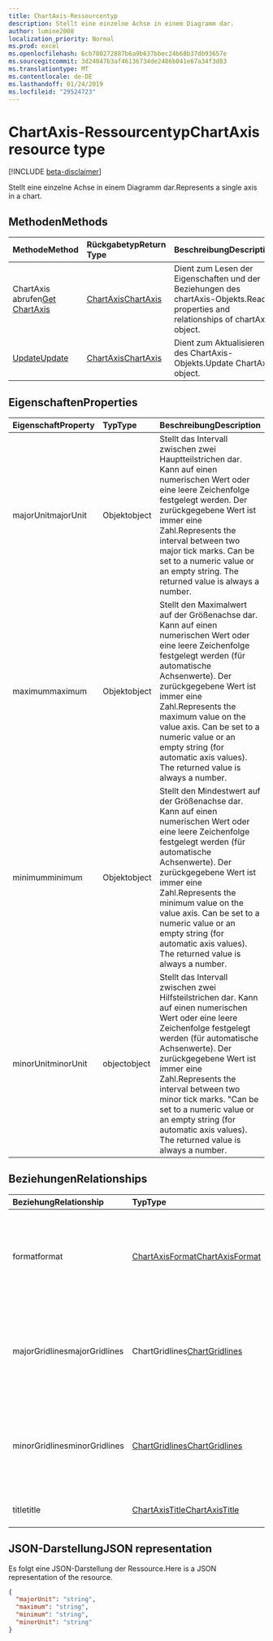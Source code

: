```yaml
---
title: ChartAxis-Ressourcentyp
description: Stellt eine einzelne Achse in einem Diagramm dar.
author: lumine2008
localization_priority: Normal
ms.prod: excel
ms.openlocfilehash: 6cb780272887b6a9b637bbec24b68b37db93657e
ms.sourcegitcommit: 3d24047b3af46136734de2486b041e67a34f3d83
ms.translationtype: MT
ms.contentlocale: de-DE
ms.lasthandoff: 01/24/2019
ms.locfileid: "29524723"
---
```

# <a name="chartaxis-resource-type"></a><span data-ttu-id="ff2e3-103">ChartAxis-Ressourcentyp</span><span class="sxs-lookup"><span data-stu-id="ff2e3-103">ChartAxis resource type</span></span>

[!INCLUDE [beta-disclaimer](../../includes/beta-disclaimer.md)]

<span data-ttu-id="ff2e3-104">Stellt eine einzelne Achse in einem Diagramm dar.</span><span class="sxs-lookup"><span data-stu-id="ff2e3-104">Represents a single axis in a chart.</span></span>


## <a name="methods"></a><span data-ttu-id="ff2e3-105">Methoden</span><span class="sxs-lookup"><span data-stu-id="ff2e3-105">Methods</span></span>

| <span data-ttu-id="ff2e3-106">Methode</span><span class="sxs-lookup"><span data-stu-id="ff2e3-106">Method</span></span>           | <span data-ttu-id="ff2e3-107">Rückgabetyp</span><span class="sxs-lookup"><span data-stu-id="ff2e3-107">Return Type</span></span>    |<span data-ttu-id="ff2e3-108">Beschreibung</span><span class="sxs-lookup"><span data-stu-id="ff2e3-108">Description</span></span>|
|:---------------|:--------|:----------|
|<span data-ttu-id="ff2e3-109">ChartAxis abrufen</span><span class="sxs-lookup"><span data-stu-id="ff2e3-109">[Get ChartAxis](../api/chartaxis-get.md)</span></span> | [<span data-ttu-id="ff2e3-110">ChartAxis</span><span class="sxs-lookup"><span data-stu-id="ff2e3-110">ChartAxis</span></span>](chartaxis.md) |<span data-ttu-id="ff2e3-111">Dient zum Lesen der Eigenschaften und der Beziehungen des chartAxis-Objekts.</span><span class="sxs-lookup"><span data-stu-id="ff2e3-111">Read properties and relationships of chartAxis object.</span></span>|
|[<span data-ttu-id="ff2e3-112">Update</span><span class="sxs-lookup"><span data-stu-id="ff2e3-112">Update</span></span>](../api/chartaxis-update.md) | [<span data-ttu-id="ff2e3-113">ChartAxis</span><span class="sxs-lookup"><span data-stu-id="ff2e3-113">ChartAxis</span></span>](chartaxis.md)   |<span data-ttu-id="ff2e3-114">Dient zum Aktualisieren des ChartAxis-Objekts.</span><span class="sxs-lookup"><span data-stu-id="ff2e3-114">Update ChartAxis object.</span></span> |

## <a name="properties"></a><span data-ttu-id="ff2e3-115">Eigenschaften</span><span class="sxs-lookup"><span data-stu-id="ff2e3-115">Properties</span></span>
| <span data-ttu-id="ff2e3-116">Eigenschaft</span><span class="sxs-lookup"><span data-stu-id="ff2e3-116">Property</span></span>     | <span data-ttu-id="ff2e3-117">Typ</span><span class="sxs-lookup"><span data-stu-id="ff2e3-117">Type</span></span>   |<span data-ttu-id="ff2e3-118">Beschreibung</span><span class="sxs-lookup"><span data-stu-id="ff2e3-118">Description</span></span>|
|:---------------|:--------|:----------|
|<span data-ttu-id="ff2e3-119">majorUnit</span><span class="sxs-lookup"><span data-stu-id="ff2e3-119">majorUnit</span></span>|<span data-ttu-id="ff2e3-120">Objekt</span><span class="sxs-lookup"><span data-stu-id="ff2e3-120">object</span></span>|<span data-ttu-id="ff2e3-p101">Stellt das Intervall zwischen zwei Hauptteilstrichen dar. Kann auf einen numerischen Wert oder eine leere Zeichenfolge festgelegt werden.  Der zurückgegebene Wert ist immer eine Zahl.</span><span class="sxs-lookup"><span data-stu-id="ff2e3-p101">Represents the interval between two major tick marks. Can be set to a numeric value or an empty string.  The returned value is always a number.</span></span>|
|<span data-ttu-id="ff2e3-124">maximum</span><span class="sxs-lookup"><span data-stu-id="ff2e3-124">maximum</span></span>|<span data-ttu-id="ff2e3-125">Objekt</span><span class="sxs-lookup"><span data-stu-id="ff2e3-125">object</span></span>|<span data-ttu-id="ff2e3-p102">Stellt den Maximalwert auf der Größenachse dar.  Kann auf einen numerischen Wert oder eine leere Zeichenfolge festgelegt werden (für automatische Achsenwerte).  Der zurückgegebene Wert ist immer eine Zahl.</span><span class="sxs-lookup"><span data-stu-id="ff2e3-p102">Represents the maximum value on the value axis.  Can be set to a numeric value or an empty string (for automatic axis values).  The returned value is always a number.</span></span>|
|<span data-ttu-id="ff2e3-129">minimum</span><span class="sxs-lookup"><span data-stu-id="ff2e3-129">minimum</span></span>|<span data-ttu-id="ff2e3-130">Objekt</span><span class="sxs-lookup"><span data-stu-id="ff2e3-130">object</span></span>|<span data-ttu-id="ff2e3-p103">Stellt den Mindestwert auf der Größenachse dar. Kann auf einen numerischen Wert oder eine leere Zeichenfolge festgelegt werden (für automatische Achsenwerte).  Der zurückgegebene Wert ist immer eine Zahl.</span><span class="sxs-lookup"><span data-stu-id="ff2e3-p103">Represents the minimum value on the value axis. Can be set to a numeric value or an empty string (for automatic axis values).  The returned value is always a number.</span></span>|
|<span data-ttu-id="ff2e3-134">minorUnit</span><span class="sxs-lookup"><span data-stu-id="ff2e3-134">minorUnit</span></span>|<span data-ttu-id="ff2e3-135">object</span><span class="sxs-lookup"><span data-stu-id="ff2e3-135">object</span></span>|<span data-ttu-id="ff2e3-p104">Stellt das Intervall zwischen zwei Hilfsteilstrichen dar. Kann auf einen numerischen Wert oder eine leere Zeichenfolge festgelegt werden (für automatische Achsenwerte). Der zurückgegebene Wert ist immer eine Zahl.</span><span class="sxs-lookup"><span data-stu-id="ff2e3-p104">Represents the interval between two minor tick marks. "Can be set to a numeric value or an empty string (for automatic axis values). The returned value is always a number.</span></span>|

## <a name="relationships"></a><span data-ttu-id="ff2e3-139">Beziehungen</span><span class="sxs-lookup"><span data-stu-id="ff2e3-139">Relationships</span></span>
| <span data-ttu-id="ff2e3-140">Beziehung</span><span class="sxs-lookup"><span data-stu-id="ff2e3-140">Relationship</span></span> | <span data-ttu-id="ff2e3-141">Typ</span><span class="sxs-lookup"><span data-stu-id="ff2e3-141">Type</span></span>   |<span data-ttu-id="ff2e3-142">Beschreibung</span><span class="sxs-lookup"><span data-stu-id="ff2e3-142">Description</span></span>|
|:---------------|:--------|:----------|
|<span data-ttu-id="ff2e3-143">format</span><span class="sxs-lookup"><span data-stu-id="ff2e3-143">format</span></span>|[<span data-ttu-id="ff2e3-144">ChartAxisFormat</span><span class="sxs-lookup"><span data-stu-id="ff2e3-144">ChartAxisFormat</span></span>](chartaxisformat.md)|<span data-ttu-id="ff2e3-p105">Stellt die Formatierung für ein Diagrammobjekt dar, einschließlich Linien- und Schriftartformatierung. Schreibgeschützt.</span><span class="sxs-lookup"><span data-stu-id="ff2e3-p105">Represents the formatting of a chart object, which includes line and font formatting. Read-only.</span></span>|
|<span data-ttu-id="ff2e3-147">majorGridlines</span><span class="sxs-lookup"><span data-stu-id="ff2e3-147">majorGridlines</span></span>|<span data-ttu-id="ff2e3-148">ChartGridlines</span><span class="sxs-lookup"><span data-stu-id="ff2e3-148">[ChartGridlines](chartgridlines.md)</span></span>|<span data-ttu-id="ff2e3-p106">Gibt ein Gitternetzlinien-Objekt zurück, das die Hauptgitternetzlinien für die angegebene Achse darstellt. Schreibgeschützt.</span><span class="sxs-lookup"><span data-stu-id="ff2e3-p106">Returns a gridlines object that represents the major gridlines for the specified axis. Read-only.</span></span>|
|<span data-ttu-id="ff2e3-151">minorGridlines</span><span class="sxs-lookup"><span data-stu-id="ff2e3-151">minorGridlines</span></span>|[<span data-ttu-id="ff2e3-152">ChartGridlines</span><span class="sxs-lookup"><span data-stu-id="ff2e3-152">ChartGridlines</span></span>](chartgridlines.md)|<span data-ttu-id="ff2e3-p107">Gibt ein Gitternetzlinien-Objekt zurück, das die Hilfsgitternetzlinien für die angegebene Achse darstellt. Schreibgeschützt.</span><span class="sxs-lookup"><span data-stu-id="ff2e3-p107">Returns a Gridlines object that represents the minor gridlines for the specified axis. Read-only.</span></span>|
|<span data-ttu-id="ff2e3-155">title</span><span class="sxs-lookup"><span data-stu-id="ff2e3-155">title</span></span>|[<span data-ttu-id="ff2e3-156">ChartAxisTitle</span><span class="sxs-lookup"><span data-stu-id="ff2e3-156">ChartAxisTitle</span></span>](chartaxistitle.md)|<span data-ttu-id="ff2e3-p108">Stellt den Achsentitel dar. Schreibgeschützt.</span><span class="sxs-lookup"><span data-stu-id="ff2e3-p108">Represents the axis title. Read-only.</span></span>|

## <a name="json-representation"></a><span data-ttu-id="ff2e3-159">JSON-Darstellung</span><span class="sxs-lookup"><span data-stu-id="ff2e3-159">JSON representation</span></span>

<span data-ttu-id="ff2e3-160">Es folgt eine JSON-Darstellung der Ressource.</span><span class="sxs-lookup"><span data-stu-id="ff2e3-160">Here is a JSON representation of the resource.</span></span>

<!-- {
  "blockType": "resource",
  "optionalProperties": [

  ],
  "@odata.type": "microsoft.graph.chartaxis"
}-->

```json
{
  "majorUnit": "string",
  "maximum": "string",
  "minimum": "string",
  "minorUnit": "string"
}

```

<!-- uuid: 8fcb5dbc-d5aa-4681-8e31-b001d5168d79
2015-10-25 14:57:30 UTC -->
<!--
{
  "type": "#page.annotation",
  "description": "ChartAxis resource",
  "keywords": "",
  "section": "documentation",
  "tocPath": "",
  "suppressions": [
    "Error: /api-reference/beta/resources/chartaxis.md:\r\n      Exception processing links.\r\n    System.ArgumentException: Link Definition was null. Link text: !INCLUDE [beta-disclaimer](../../includes/beta-disclaimer.md)\r\n      at ApiDoctor.Validation.DocFile.get_LinkDestinations()\r\n      at ApiDoctor.Validation.DocSet.ValidateLinks(Boolean includeWarnings, String[] relativePathForFiles, IssueLogger issues, Boolean requireFilenameCaseMatch, Boolean printOrphanedFiles)"
  ]
}
-->
